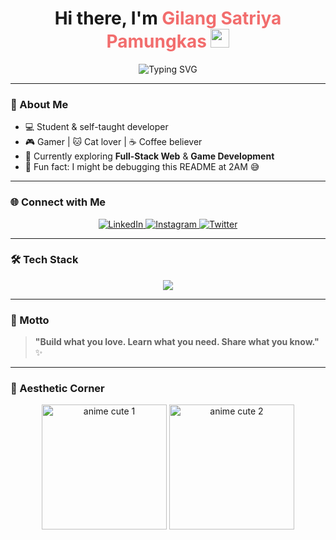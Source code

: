 <h1 align="center">
  Hi there, I'm <span style="color:#F26D6D;">Gilang Satriya Pamungkas</span> 
  <img src="https://media.giphy.com/media/hvRJCLFzcasrR4ia7z/giphy.gif" width="30" />
</h1>

<p align="center">
  <img src="https://readme-typing-svg.herokuapp.com/?font=Fira+Code&weight=500&size=20&pause=1000&center=true&vCenter=true&color=F26D6D&width=440&lines=Code.+Eat.+Game.+Sleep.+Repeat.🔁;Always+Learning+New+Things+🚀;Future+Dev+in+Progress...+💻" alt="Typing SVG" />
</p>

---

### 🌱 About Me

- 💻 Student & self-taught developer  
- 🎮 Gamer | 🐱 Cat lover | ☕ Coffee believer  
- 🚀 Currently exploring **Full-Stack Web** & **Game Development**  
- 🐛 Fun fact: I might be debugging this README at 2AM 😅  

---

### 🌐 Connect with Me

<p align="center">
  <a href="https://www.linkedin.com/in/gilang-satriya-p-a138512a0" target="_blank">
    <img src="https://skillicons.dev/icons?i=linkedin" alt="LinkedIn" />
  </a>
  <a href="https://www.instagram.com/satriya__1/" target="_blank">
    <img src="https://skillicons.dev/icons?i=instagram" alt="Instagram" />
  </a>
  <a href="https://twitter.com/nama_pengguna_anda" target="_blank">
    <img src="https://skillicons.dev/icons?i=twitter" alt="Twitter" />
  </a>
</p>

---

### 🛠️ Tech Stack

<p align="center">
  <img src="https://skillicons.dev/icons?i=html,css,php,java,flutter,dart,firebase,git,figma,unity" />
</p>

---

### 🌟 Motto

> **"Build what you love. Learn what you need. Share what you know."** ✨

---

### 🎉 Aesthetic Corner

<p align="center">
  <img src="https://i.pinimg.com/736x/3e/3d/00/3e3d004a4405934a2db2abaae86e10bd.jpg" width="200" alt="anime cute 1" />
  <img src="https://i.pinimg.com/736x/ec/c0/f9/ecc0f90ff76d37d4df4e0ccd77f49284.jpg" width="200" alt="anime cute 2" />
</p>

